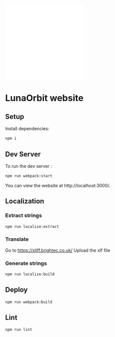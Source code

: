 <img src="./src/assets/logo.svg?raw=true" width="250" alt="LunaOrbit Logo" />

# LunaOrbit website

## Setup

Install dependencies:

```bash
npm i
```

## Dev Server

To run the dev server :

```bash
npm run webpack:start
```

You can view the website at http://localhost:3000/.

## Localization

### Extract strings
```bash
npm run localize:extract
```

### Translate
Go to https://xliff.brightec.co.uk/
Upload the xlf file

### Generate strings
```bash
npm run localize:build
```

## Deploy

```bash
npm run webpack:build
```

## Lint

```bash
npm run lint
```